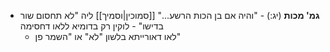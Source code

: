 * **גמ' מכות** (יג:) \- "והיה אם בן הכות הרשע…" [[סמוכין|וסמיך]] ליה "לא תחסום שור בדישו" - לוקין רק בדומיא ללאו דחסימה
	* לאו דאורייתא בלשון "לא" או "השמר פן"